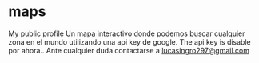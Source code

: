 # maps
My public profile
Un mapa interactivo donde podemos buscar cualquier zona en el mundo utilizando una api key de google.
The api key is disable por ahora..
Ante cualquier duda contactarse a lucasingro297@gmail.com
